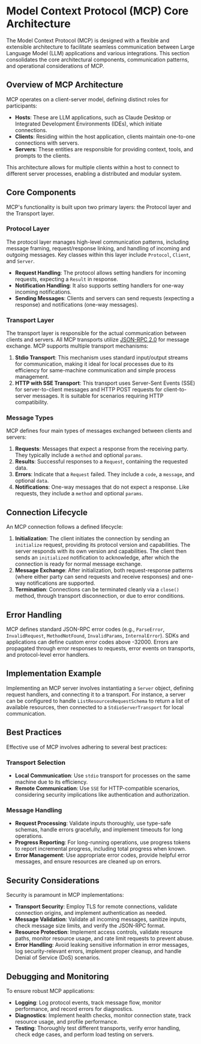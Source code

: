 # Model Context Protocol (MCP) Core Architecture

The Model Context Protocol (MCP) is designed with a flexible and extensible architecture to facilitate seamless communication between Large Language Model (LLM) applications and various integrations. This section consolidates the core architectural components, communication patterns, and operational considerations of MCP.

## Overview of MCP Architecture

MCP operates on a client-server model, defining distinct roles for participants:

*   **Hosts**: These are LLM applications, such as Claude Desktop or Integrated Development Environments (IDEs), which initiate connections.
*   **Clients**: Residing within the host application, clients maintain one-to-one connections with servers.
*   **Servers**: These entities are responsible for providing context, tools, and prompts to the clients.

This architecture allows for multiple clients within a host to connect to different server processes, enabling a distributed and modular system.

## Core Components

MCP's functionality is built upon two primary layers: the Protocol layer and the Transport layer.

### Protocol Layer

The protocol layer manages high-level communication patterns, including message framing, request/response linking, and handling of incoming and outgoing messages. Key classes within this layer include `Protocol`, `Client`, and `Server`.

*   **Request Handling**: The protocol allows setting handlers for incoming requests, expecting a `Result` in response.
*   **Notification Handling**: It also supports setting handlers for one-way incoming notifications.
*   **Sending Messages**: Clients and servers can send requests (expecting a response) and notifications (one-way messages).

### Transport Layer

The transport layer is responsible for the actual communication between clients and servers. All MCP transports utilize [JSON-RPC 2.0](https://www.jsonrpc.org/) for message exchange. MCP supports multiple transport mechanisms:

1.  **Stdio Transport**: This mechanism uses standard input/output streams for communication, making it ideal for local processes due to its efficiency for same-machine communication and simple process management.
2.  **HTTP with SSE Transport**: This transport uses Server-Sent Events (SSE) for server-to-client messages and HTTP POST requests for client-to-server messages. It is suitable for scenarios requiring HTTP compatibility.

### Message Types

MCP defines four main types of messages exchanged between clients and servers:

1.  **Requests**: Messages that expect a response from the receiving party. They typically include a `method` and optional `params`.
2.  **Results**: Successful responses to a `Request`, containing the requested data.
3.  **Errors**: Indicate that a `Request` failed. They include a `code`, a `message`, and optional `data`.
4.  **Notifications**: One-way messages that do not expect a response. Like requests, they include a `method` and optional `params`.

## Connection Lifecycle

An MCP connection follows a defined lifecycle:

1.  **Initialization**: The client initiates the connection by sending an `initialize` request, providing its protocol version and capabilities. The server responds with its own version and capabilities. The client then sends an `initialized` notification to acknowledge, after which the connection is ready for normal message exchange.
2.  **Message Exchange**: After initialization, both request-response patterns (where either party can send requests and receive responses) and one-way notifications are supported.
3.  **Termination**: Connections can be terminated cleanly via a `close()` method, through transport disconnection, or due to error conditions.

## Error Handling

MCP defines standard JSON-RPC error codes (e.g., `ParseError`, `InvalidRequest`, `MethodNotFound`, `InvalidParams`, `InternalError`). SDKs and applications can define custom error codes above -32000. Errors are propagated through error responses to requests, error events on transports, and protocol-level error handlers.

## Implementation Example

Implementing an MCP server involves instantiating a `Server` object, defining request handlers, and connecting it to a transport. For instance, a server can be configured to handle `ListResourcesRequestSchema` to return a list of available resources, then connected to a `StdioServerTransport` for local communication.

## Best Practices

Effective use of MCP involves adhering to several best practices:

### Transport Selection

*   **Local Communication**: Use `stdio` transport for processes on the same machine due to its efficiency.
*   **Remote Communication**: Use `SSE` for HTTP-compatible scenarios, considering security implications like authentication and authorization.

### Message Handling

*   **Request Processing**: Validate inputs thoroughly, use type-safe schemas, handle errors gracefully, and implement timeouts for long operations.
*   **Progress Reporting**: For long-running operations, use progress tokens to report incremental progress, including total progress when known.
*   **Error Management**: Use appropriate error codes, provide helpful error messages, and ensure resources are cleaned up on errors.

## Security Considerations

Security is paramount in MCP implementations:

*   **Transport Security**: Employ TLS for remote connections, validate connection origins, and implement authentication as needed.
*   **Message Validation**: Validate all incoming messages, sanitize inputs, check message size limits, and verify the JSON-RPC format.
*   **Resource Protection**: Implement access controls, validate resource paths, monitor resource usage, and rate limit requests to prevent abuse.
*   **Error Handling**: Avoid leaking sensitive information in error messages, log security-relevant errors, implement proper cleanup, and handle Denial of Service (DoS) scenarios.

## Debugging and Monitoring

To ensure robust MCP applications:

*   **Logging**: Log protocol events, track message flow, monitor performance, and record errors for diagnostics.
*   **Diagnostics**: Implement health checks, monitor connection state, track resource usage, and profile performance.
*   **Testing**: Thoroughly test different transports, verify error handling, check edge cases, and perform load testing on servers.